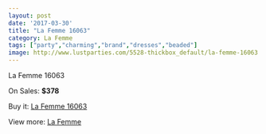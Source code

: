 ```yaml
---
layout: post
date: '2017-03-30'
title: "La Femme 16063"
category: La Femme
tags: ["party","charming","brand","dresses","beaded"]
image: http://www.lustparties.com/5528-thickbox_default/la-femme-16063.jpg
---
```

La Femme 16063

On Sales: **$378**
<a href="https://www.lustparties.com/en/la-femme/1860-la-femme-16063.html"><amp-img layout="responsive" width="600" height="600" src="//www.lustparties.com/5528-thickbox_default/la-femme-16063.jpg" alt="La Femme 16063 0" /></a>
<a href="https://www.lustparties.com/en/la-femme/1860-la-femme-16063.html"><amp-img layout="responsive" width="600" height="600" src="//www.lustparties.com/5529-thickbox_default/la-femme-16063.jpg" alt="La Femme 16063 1" /></a>

Buy it: [La Femme 16063](https://www.lustparties.com/en/la-femme/1860-la-femme-16063.html "La Femme 16063")

View more: [La Femme](https://www.lustparties.com/en/4-la-femme "La Femme")